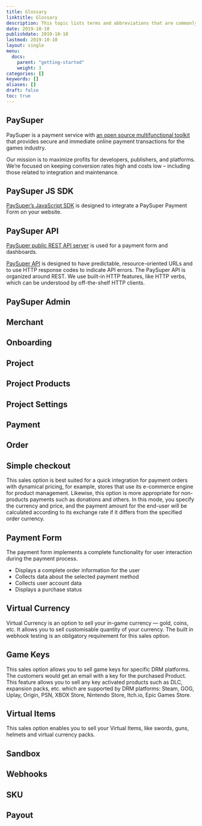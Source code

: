 ```yaml
---
title: Glossary
linktitle: Glossary
description: This topic lists terms and abbreviations that are commonly used in the PaySuper documentation and community.
date: 2019-10-10
publishdate: 2019-10-10
lastmod: 2019-10-10
layout: single
menu:
  docs:
    parent: "getting-started"
    weight: 3
categories: []
keywords: []
aliases: []
draft: false
toc: true
---
```


## PaySuper
PaySuper is a payment service with [an open source multifunctional toolkit](https://github.com/paysuper) that provides secure and immediate online payment transactions for the games industry.

Our mission is to maximize profits for developers, publishers, and platforms. We’re focused on keeping conversion rates high and costs low – including those related to integration and maintenance.

## PaySuper JS SDK
[PaySuper’s JavaScript SDK](https://github.com/paysuper/paysuper-js-sdk) is designed to integrate a PaySuper Payment Form on your website.

## PaySuper API
[PaySuper public REST API server](https://github.com/paysuper/paysuper-management-api) is used for a payment form and dashboards.

[PaySuper API](/api-reference/api-swagger/) is designed to have predictable, resource-oriented URLs and to use HTTP response codes to indicate API errors. The PaySuper API is organized around REST. We use built-in HTTP features, like HTTP verbs, which can be understood by off-the-shelf HTTP clients.

## PaySuper Admin

## Merchant

## Onboarding

## Project

## Project Products

## Project Settings

## Payment

## Order

## Simple checkout
This sales option is best suited for a quick integration for payment orders with dynamical pricing, for example, stores that use its e-commerce engine for product management. Likewise, this option is more appropriate for non-products payments such as donations and others. In this mode, you specify the currency and price, and the payment amount for the end-user will be calculated according to its exchange rate if it differs from the specified order currency.

## Payment Form
The payment form implements a complete functionality for user interaction during the payment process.

* Displays a complete order information for the user
* Collects data about the selected payment method
* Collects user account data
* Displays a purchase status

## Virtual Currency
Virtual Currency is an option to sell your in-game currency — gold, coins, etc. It allows you to sell customisable quantity of your currency. The built in webhook testing is an obligatory requirement for this sales option.

## Game Keys
This sales option allows you to sell game keys for specific DRM platforms. The customers would get an email with a key for the purchased Product. This feature allows you to sell any key activated products such as DLC, expansion packs, etc. which are supported by DRM platforms: Steam, GOG, Uplay, Origin, PSN, XBOX Store, Nintendo Store, Itch.io, Epic Games Store.

## Virtual Items
This sales option enables you to sell your Virtual Items, like swords, guns, helmets and virtual currency packs.

## Sandbox

## Webhooks

## SKU

## Payout
